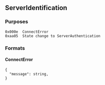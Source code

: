 ## ServerIdentification

### Purposes

```
0x000e  ConnectError
0xaa05  State change to ServerAuthentication
```

### Formats

#### ConnectError

```json5
{
  "message": string,
}
```

